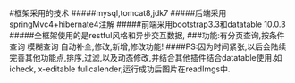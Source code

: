 
#框架采用的技术 
#####mysql,tomcat8,jdk7
#####后端采用springMvc4+hibernate4注解
#####前端采用bootstrap3.3和datatable 10.0.3
#####全框架使用的是restful风格和异步交互数据,
###功能:有分页查询,按条件查询 模糊查询 自动补全,修改,新增,修改功能!
####PS:因为时间紧张,以后会陆续完善其他功能点,排序,过滤,以及动态修改,并结合其他插件结合datatable使用.如 icheck, x-editable fullcalender,运行成功后图片在readImgs中.
